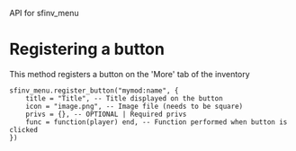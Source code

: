 API for sfinv_menu

# Registering a button
This method registers a button on the 'More' tab of the inventory

```
sfinv_menu.register_button("mymod:name", {
	title = "Title", -- Title displayed on the button
	icon = "image.png", -- Image file (needs to be square)
	privs = {}, -- OPTIONAL | Required privs
	func = function(player) end, -- Function performed when button is clicked
})
```
